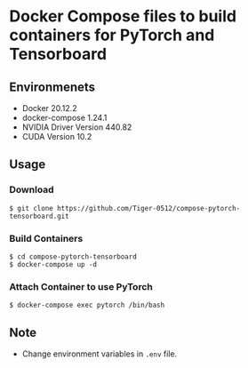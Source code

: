 # Docker Compose files to build containers for PyTorch and Tensorboard

## Environmenets
- Docker 20.12.2
- docker-compose 1.24.1
- NVIDIA Driver Version 440.82
- CUDA Version 10.2

## Usage
### Download
```
$ git clone https://github.com/Tiger-0512/compose-pytorch-tensorboard.git
```
### Build Containers
```
$ cd compose-pytorch-tensorboard
$ docker-compose up -d
```
### Attach Container to use PyTorch
```
$ docker-compose exec pytorch /bin/bash
```

## Note
- Change environment variables in `.env` file.